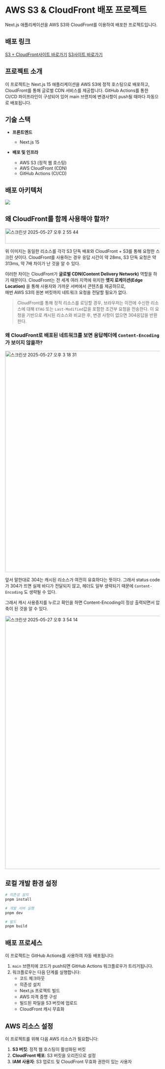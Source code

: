 # AWS S3 & CloudFront 배포 프로젝트

Next.js 애플리케이션을 AWS S3와 CloudFront를 이용하여 배포한 프로젝트입니다.

## 배포 링크

[S3 + CloudFront사이트 바로가기](https://d3tyirxyz3i1et.cloudfront.net/)
[S3사이트 바로가기](http://hanghae-front-5th.s3-website-ap-southeast-2.amazonaws.com/)

## 프로젝트 소개

이 프로젝트는 Next.js 15 애플리케이션을 AWS S3에 정적 호스팅으로 배포하고, CloudFront를 통해 글로벌 CDN 서비스를 제공합니다. GitHub Actions를 통한 CI/CD 파이프라인이 구성되어 있어 main 브랜치에 변경사항이 push될 때마다 자동으로 배포됩니다.

## 기술 스택

- **프론트엔드**

  - Next.js 15

- **배포 및 인프라**
  - AWS S3 (정적 웹 호스팅)
  - AWS CloudFront (CDN)
  - GitHub Actions (CI/CD)

## 배포 아키텍처

![](https://velog.velcdn.com/images/alchogh/post/7d8f5b9d-d1f1-43e8-9e44-edd67b447b44/image.png)

## 왜 CloudFront를 함께 사용해야 할까?

<img width="1682" height="50" alt="스크린샷 2025-05-27 오후 2 55 44" src="https://github.com/user-attachments/assets/468f3822-21da-4c66-b2f6-31712c918f61" />

위 이미지는 동일한 리소스를 각각 S3 단독 배포와 CloudFront + S3를 통해 요청한 스크린 샷이다.
CloudFront를 사용하는 경우 응답 시간이 약 28ms, S3 단독 요청은 약 313ms, 약 7배 차이가 난 것을 알 수 있다.

이러한 차이는 CloudFront가 **글로벌 CDN(Content Delivery Network)** 역할을 하기 때문이다.
CloudFront는 전 세계 여러 지역에 위치한 **엣지 로케이션(Edge Location)** 을 통해 사용자와 가까운 서버에서 콘텐츠를 제공하므로,  
매번 AWS S3의 원본 버킷까지 네트워크 요청을 전달할 필요가 없다.

> CloudFront를 통해 정적 리소스를 로딩할 경우,
> 브라우저는 이전에 수신한 리소스에 대해 `ETAG` 또는 `Last-Modified`값을 포함한 조건부 요청을 전송한다.
> 이 요청을 기반으로 캐시된 리소스와 비교한 후, 변경 사항이 없으면 304응답을 반환한다.

### 왜 CloudFront로 배포된 네트워크를 보면 응답헤더에 `Content-Encoding`가 보이지 않을까?

<img width="720" alt="스크린샷 2025-05-27 오후 3 18 31" src="https://github.com/user-attachments/assets/64ce6fc8-5987-4249-9eee-059b3d1d3f4c" />

앞서 말한대로 304는 캐시된 리소스가 여전히 유효하다는 뜻이다. 그래서 status code가 304가 뜨면 실제 바디가 전달되지 않고, 헤더도 일부 생략되기 때문에 `Content-Encoding` 도 생략될 수 있다.

그래서 캐시 사용중지를 누르고 확인을 하면 Content-Encoding이 정상 출력되면서 압축이 된 것을 알 수 있다.

<img width="824" alt="스크린샷 2025-05-27 오후 3 54 14" src="https://github.com/user-attachments/assets/adb11fc5-4ec4-4d2c-ba02-aa5abecebadd" />

## 로컬 개발 환경 설정

```bash
# 의존성 설치
pnpm install

# 개발 서버 실행
pnpm dev

# 빌드
pnpm build
```

## 배포 프로세스

이 프로젝트는 GitHub Actions를 사용하여 자동 배포됩니다:

1. `main` 브랜치에 코드가 push되면 GitHub Actions 워크플로우가 트리거됩니다.
2. 워크플로우는 다음 단계를 실행합니다:
   - 코드 체크아웃
   - 의존성 설치
   - Next.js 프로젝트 빌드
   - AWS 자격 증명 구성
   - 빌드된 파일을 S3 버킷에 업로드
   - CloudFront 캐시 무효화

## AWS 리소스 설정

이 프로젝트를 위해 다음 AWS 리소스가 필요합니다:

1. **S3 버킷**: 정적 웹 호스팅이 활성화된 버킷
2. **CloudFront 배포**: S3 버킷을 오리진으로 설정
3. **IAM 사용자**: S3 업로드 및 CloudFront 무효화 권한이 있는 사용자
